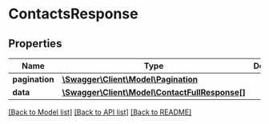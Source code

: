 # ContactsResponse

## Properties
Name | Type | Description | Notes
------------ | ------------- | ------------- | -------------
**pagination** | [**\Swagger\Client\Model\Pagination**](Pagination.md) |  | 
**data** | [**\Swagger\Client\Model\ContactFullResponse[]**](ContactFullResponse.md) |  | 

[[Back to Model list]](../../README.md#documentation-for-models) [[Back to API list]](../../README.md#documentation-for-api-endpoints) [[Back to README]](../../README.md)

